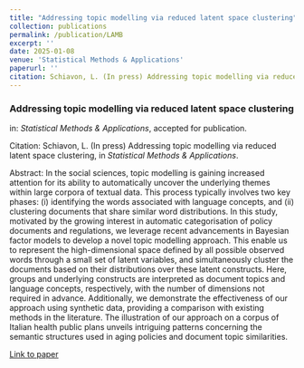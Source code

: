 ```yaml
---
title: "Addressing topic modelling via reduced latent space clustering"
collection: publications
permalink: /publication/LAMB
excerpt: ''
date: 2025-01-08
venue: 'Statistical Methods & Applications'
paperurl: ''
citation: Schiavon, L. (In press) Addressing topic modelling via reduced latent space clustering, in <i>Statistical Methods & Applications</i>.
---
```


### Addressing topic modelling via reduced latent space clustering
in: _Statistical Methods & Applications_, accepted for publication.

Citation: Schiavon, L. (In press) Addressing topic modelling via reduced latent space clustering, in <i>Statistical Methods & Applications</i>.

Abstract: In the social sciences, topic modelling is gaining increased attention for its ability to automatically uncover the underlying themes within large corpora of textual data.
This process typically involves two key phases: (i) identifying the words associated with language concepts, and (ii) clustering documents that share similar word distributions.
In this study, motivated by the growing interest in automatic categorisation of policy documents and regulations, we leverage recent advancements in Bayesian factor models to develop a novel topic modelling approach.
This enable us to represent the high-dimensional space defined by all possible observed words through a small set of latent variables, and simultaneously cluster the documents based on their distributions over these latent
constructs. Here, groups and underlying constructs are interpreted as document topics and language concepts, respectively, with the number of dimensions not required in advance.
Additionally, we demonstrate the effectiveness of our approach using synthetic data, providing a comparison with existing methods in the literature.
The illustration of our approach on a corpus of Italian health public plans unveils intriguing patterns concerning the semantic structures used in aging policies and document topic similarities.

[Link to paper]()
